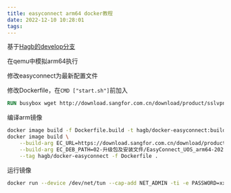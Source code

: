 ```yaml
---
title: easyconnect arm64 docker教程
date: 2022-12-10 10:28:01
tags:
---
```


基于[Hagb的develop分支](https://github.com/Hagb/docker-easyconnect/tree/develop)

在qemu中模拟arm64执行

修改easyconnect为最新配置文件

修改Dockerfile，在`CMD ["start.sh"]`前加入

```dockerfile
RUN busybox wget http://download.sangfor.com.cn/download/product/sslvpn/pkg/linux_767/EasyConnect_x64_7_6_7_3.deb && dpkg -x EasyConnect_x64_7_6_7_3.deb ec_7.6.3 && cp ec_7.6.3/usr/share/sangfor/EasyConnect/resources/conf/* /usr/share/sangfor/EasyConnect/resources/conf_backup
```

编译arm镜像

```bash
docker image build -f Dockerfile.build -t hagb/docker-easyconnect:build .
docker image build \
    --build-arg EC_URL=https://download.sangfor.com.cn/download/product/sslvpn/SSLVPN%E4%BF%A1%E5%88%9B%E5%AE%A2%E6%88%B7%E7%AB%AF/%E7%BB%9F%E4%BF%A1UOS%20%E6%B5%B7%E6%80%9D%E9%BA%92%E9%BA%9F990%20SSL%20VPN%E5%AE%A2%E6%88%B7%E7%AB%AF.zip \
    --build-arg EC_DEB_PATH=02-升级包及安装文件/EasyConnect_UOS_arm64-20220302.deb \
    --tag hagb/docker-easyconnect -f Dockerfile .
```

运行镜像

```bash
docker run --device /dev/net/tun --cap-add NET_ADMIN -ti -e PASSWORD=xxxx -v ecdata:/root -p 5901:5901 -p 1080:1080 -p 8888:8888 hagb/docker-easyconnect:latest
```
